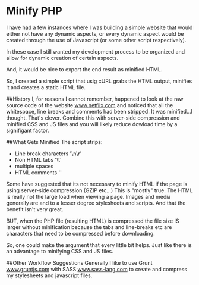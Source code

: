 # Minify PHP
I have had a few instances where I was building a simple website that would either not have any dynamic aspects, or every dynamic aspect would be created through the use of Javascript (or some other script respectively).

In these case I still wanted my development process to be organized and allow for dynamic creation of certain aspects.

And, it would be nice to export the end result as minified HTML.

So, I created a simple script that usig cURL grabs the HTML output, minifies it and creates a static HTML file.

##History
I, for reasons I cannot remember, happened to look at the raw source code of the website www.netflix.com and noticed that all the whitespace, line breaks and comments had been stripped.
It was minified...I thought. That's clever. Combine this with server-side compression and minified CSS and JS files and you will likely reduce dowload time by a signifigant factor.

##What Gets Minified
The script strips:
- Line break characters '\n\r'
- Non HTML tabs '\t'
- multiple spaces
- HTML comments '<!-- content -->'

Some have suggested that its not necessary to minify HTML if the page is using server-side compression (GZIP etc...)
This is "mostly" true. The HTML is really not the large load when viewing a page. Images and media generally are and to a lesser degree
stylesheets and scripts. And that the benefit isn't very great.

BUT, when the PHP file (resulting HTML) is compressed the file size IS larger without minification because the tabs and line-breaks etc
are characters that need to be compressed before downloading.

So, one could make the argument that every little bit helps. Just like there is an advantage to minifying CSS and JS files.

##Other Workflow Suggestions
Generally I like to use Grunt www.gruntjs.com with SASS www.sass-lang.com to create and compress my stylesheets and javascript files.




